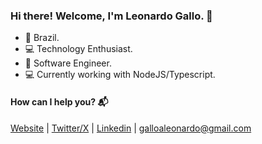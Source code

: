 ### Hi there! Welcome, I'm Leonardo Gallo. 👋

- :pushpin: Brazil.
- :computer: Technology Enthusiast.
- :rocket: Software Engineer.
- :computer: Currently working with NodeJS/Typescript.

#### How can I help you? :mailbox_with_mail:
[Website](https://galloaleonardo.dev) | [Twitter/X](https://twitter.com/galloaleonardo) | [Linkedin](https://www.linkedin.com/in/galloaleonardo/) | galloaleonardo@gmail.com

